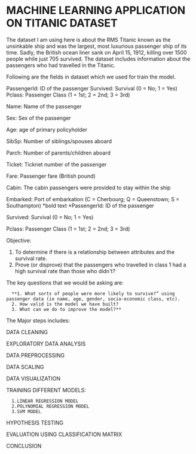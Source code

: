 # MACHINE LEARNING APPLICATION ON TITANIC DATASET

The dataset I am using here is about the RMS Titanic known as the unsinkable ship and was the largest, most luxurious passenger ship of its time.
Sadly, the British ocean liner sank on April 15, 1912, killing over 1500 people while just 705 survived.
The dataset includes information about the passengers who had travelled in the Titanic.

Following are the fields in dataset which we used for train the model.

PassengerId: ID of the passenger Survived:
   Survival (0 = No; 1 = Yes) Pclass: Passenger Class (1 = 1st; 2 = 2nd; 3 = 3rd) 

Name: Name of the passenger 

Sex: Sex of the passenger 

Age: age of primary policyholder 

SibSp: Number of siblings/spouses aboard 

Parch: Number of parents/children aboard 

Ticket: Ticknet number of the passenger 

Fare: Passenger fare (British pound) 

Cabin: The cabin passengers were provided to stay within the ship 

Embarked: Port of embarkation (C = Cherbourg; Q = Queenstown; S = Southampton) 
     *bold text *PassengerId: ID of the passenger

Survived: Survival (0 = No; 1 = Yes)

Pclass: Passenger Class (1 = 1st; 2 = 2nd; 3 = 3rd)


Objective:

 1. To determine if there is a relationship between attributes and the survival rate.
 2. Prove (or disprove) that the passengers who travelled in class 1 had a high survival rate than those who didn't?

 The key questions that we would be asking are:
 
 
      **1. What sorts of people were more likely to survive?” using passenger data (ie name, age, gender, socio-economic class, etc).
      2. How valid is the model we have built?
      3. What can we do to improve the model?**
     
 
 The Major steps includes:
 
 
   DATA CLEANING 
   
   EXPLORATORY DATA ANALYSIS
   
   DATA PREPROCESSING
   
   DATA SCALING
   
   DATA VISUALIZATION
   
   TRAINING DIFFERENT MODELS:
   
      1.LINEAR REGRESSION MODEL
      2.POLYNOMIAL REGRESSION MODEL
      3.SVM MODEL
      
   HYPOTHESIS TESTING
   
   EVALUATION USING CLASSIFICATION MATRIX
   
   CONCLUSION

